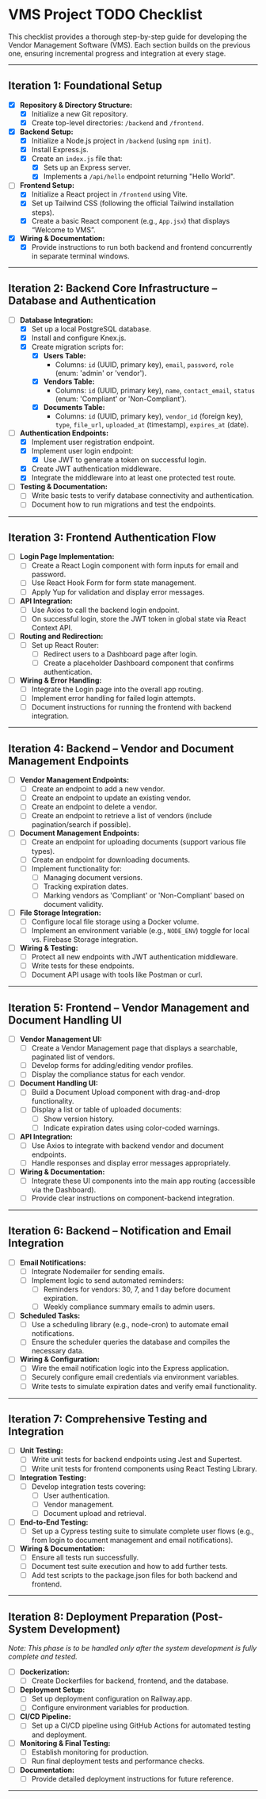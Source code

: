 # VMS Project TODO Checklist

This checklist provides a thorough step-by-step guide for developing the Vendor Management Software (VMS). Each section builds on the previous one, ensuring incremental progress and integration at every stage.

---

## Iteration 1: Foundational Setup
- [x] **Repository & Directory Structure:**
  - [x] Initialize a new Git repository.
  - [x] Create top-level directories: `/backend` and `/frontend`.

- [x] **Backend Setup:**
  - [x] Initialize a Node.js project in `/backend` (using `npm init`).
  - [x] Install Express.js.
  - [x] Create an `index.js` file that:
    - [x] Sets up an Express server.
    - [x] Implements a `/api/hello` endpoint returning "Hello World".

- [ ] **Frontend Setup:**
  - [x] Initialize a React project in `/frontend` using Vite.
  - [x] Set up Tailwind CSS (following the official Tailwind installation steps).
  - [x] Create a basic React component (e.g., `App.jsx`) that displays “Welcome to VMS”.

- [x] **Wiring & Documentation:**
  - [x] Provide instructions to run both backend and frontend concurrently in separate terminal windows.

---

## Iteration 2: Backend Core Infrastructure – Database and Authentication
- [ ] **Database Integration:**
  - [x] Set up a local PostgreSQL database.
  - [x] Install and configure Knex.js.
  - [x] Create migration scripts for:
    - [x] **Users Table:**  
      - Columns: `id` (UUID, primary key), `email`, `password`, `role` (enum: 'admin' or 'vendor').
    - [x] **Vendors Table:**  
      - Columns: `id` (UUID, primary key), `name`, `contact_email`, `status` (enum: 'Compliant' or 'Non-Compliant').
    - [x] **Documents Table:**  
      - Columns: `id` (UUID, primary key), `vendor_id` (foreign key), `type`, `file_url`, `uploaded_at` (timestamp), `expires_at` (date).

- [ ] **Authentication Endpoints:**
  - [x] Implement user registration endpoint.
  - [x] Implement user login endpoint:
    - [x] Use JWT to generate a token on successful login.
  - [x] Create JWT authentication middleware.
  - [x] Integrate the middleware into at least one protected test route.

- [ ] **Testing & Documentation:**
  - [ ] Write basic tests to verify database connectivity and authentication.
  - [ ] Document how to run migrations and test the endpoints.

---

## Iteration 3: Frontend Authentication Flow
- [ ] **Login Page Implementation:**
  - [ ] Create a React Login component with form inputs for email and password.
  - [ ] Use React Hook Form for form state management.
  - [ ] Apply Yup for validation and display error messages.

- [ ] **API Integration:**
  - [ ] Use Axios to call the backend login endpoint.
  - [ ] On successful login, store the JWT token in global state via React Context API.

- [ ] **Routing and Redirection:**
  - [ ] Set up React Router:
    - [ ] Redirect users to a Dashboard page after login.
    - [ ] Create a placeholder Dashboard component that confirms authentication.

- [ ] **Wiring & Error Handling:**
  - [ ] Integrate the Login page into the overall app routing.
  - [ ] Implement error handling for failed login attempts.
  - [ ] Document instructions for running the frontend with backend integration.

---

## Iteration 4: Backend – Vendor and Document Management Endpoints
- [ ] **Vendor Management Endpoints:**
  - [ ] Create an endpoint to add a new vendor.
  - [ ] Create an endpoint to update an existing vendor.
  - [ ] Create an endpoint to delete a vendor.
  - [ ] Create an endpoint to retrieve a list of vendors (include pagination/search if possible).

- [ ] **Document Management Endpoints:**
  - [ ] Create an endpoint for uploading documents (support various file types).
  - [ ] Create an endpoint for downloading documents.
  - [ ] Implement functionality for:
    - [ ] Managing document versions.
    - [ ] Tracking expiration dates.
    - [ ] Marking vendors as 'Compliant' or 'Non-Compliant' based on document validity.

- [ ] **File Storage Integration:**
  - [ ] Configure local file storage using a Docker volume.
  - [ ] Implement an environment variable (e.g., `NODE_ENV`) toggle for local vs. Firebase Storage integration.

- [ ] **Wiring & Testing:**
  - [ ] Protect all new endpoints with JWT authentication middleware.
  - [ ] Write tests for these endpoints.
  - [ ] Document API usage with tools like Postman or curl.

---

## Iteration 5: Frontend – Vendor Management and Document Handling UI
- [ ] **Vendor Management UI:**
  - [ ] Create a Vendor Management page that displays a searchable, paginated list of vendors.
  - [ ] Develop forms for adding/editing vendor profiles.
  - [ ] Display the compliance status for each vendor.

- [ ] **Document Handling UI:**
  - [ ] Build a Document Upload component with drag-and-drop functionality.
  - [ ] Display a list or table of uploaded documents:
    - [ ] Show version history.
    - [ ] Indicate expiration dates using color-coded warnings.

- [ ] **API Integration:**
  - [ ] Use Axios to integrate with backend vendor and document endpoints.
  - [ ] Handle responses and display error messages appropriately.

- [ ] **Wiring & Documentation:**
  - [ ] Integrate these UI components into the main app routing (accessible via the Dashboard).
  - [ ] Provide clear instructions on component-backend integration.

---

## Iteration 6: Backend – Notification and Email Integration
- [ ] **Email Notifications:**
  - [ ] Integrate Nodemailer for sending emails.
  - [ ] Implement logic to send automated reminders:
    - [ ] Reminders for vendors: 30, 7, and 1 day before document expiration.
    - [ ] Weekly compliance summary emails to admin users.

- [ ] **Scheduled Tasks:**
  - [ ] Use a scheduling library (e.g., node-cron) to automate email notifications.
  - [ ] Ensure the scheduler queries the database and compiles the necessary data.

- [ ] **Wiring & Configuration:**
  - [ ] Wire the email notification logic into the Express application.
  - [ ] Securely configure email credentials via environment variables.
  - [ ] Write tests to simulate expiration dates and verify email functionality.

---

## Iteration 7: Comprehensive Testing and Integration
- [ ] **Unit Testing:**
  - [ ] Write unit tests for backend endpoints using Jest and Supertest.
  - [ ] Write unit tests for frontend components using React Testing Library.

- [ ] **Integration Testing:**
  - [ ] Develop integration tests covering:
    - [ ] User authentication.
    - [ ] Vendor management.
    - [ ] Document upload and retrieval.

- [ ] **End-to-End Testing:**
  - [ ] Set up a Cypress testing suite to simulate complete user flows (e.g., from login to document management and email notifications).

- [ ] **Wiring & Documentation:**
  - [ ] Ensure all tests run successfully.
  - [ ] Document test suite execution and how to add further tests.
  - [ ] Add test scripts to the package.json files for both backend and frontend.

---

## Iteration 8: Deployment Preparation (Post-System Development)
*Note: This phase is to be handled only after the system development is fully complete and tested.*

- [ ] **Dockerization:**
  - [ ] Create Dockerfiles for backend, frontend, and the database.
  
- [ ] **Deployment Setup:**
  - [ ] Set up deployment configuration on Railway.app.
  - [ ] Configure environment variables for production.

- [ ] **CI/CD Pipeline:**
  - [ ] Set up a CI/CD pipeline using GitHub Actions for automated testing and deployment.

- [ ] **Monitoring & Final Testing:**
  - [ ] Establish monitoring for production.
  - [ ] Run final deployment tests and performance checks.
  
- [ ] **Documentation:**
  - [ ] Provide detailed deployment instructions for future reference.

---
